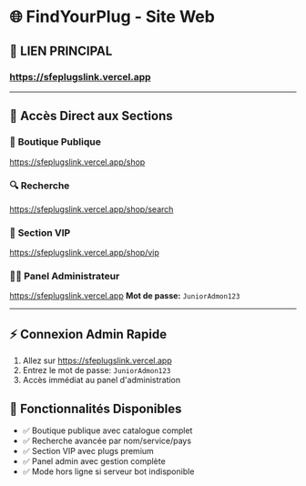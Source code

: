 # 🌐 FindYourPlug - Site Web

## 🔗 **LIEN PRINCIPAL**
### https://sfeplugslink.vercel.app

---

## 📱 **Accès Direct aux Sections**

### 🏪 **Boutique Publique**
https://sfeplugslink.vercel.app/shop

### 🔍 **Recherche**
https://sfeplugslink.vercel.app/shop/search

### 💎 **Section VIP** 
https://sfeplugslink.vercel.app/shop/vip

### 👨‍💼 **Panel Administrateur**
https://sfeplugslink.vercel.app
**Mot de passe:** `JuniorAdmon123`

---

## ⚡ **Connexion Admin Rapide**
1. Allez sur https://sfeplugslink.vercel.app
2. Entrez le mot de passe: `JuniorAdmon123`
3. Accès immédiat au panel d'administration

## 🎯 **Fonctionnalités Disponibles**
- ✅ Boutique publique avec catalogue complet
- ✅ Recherche avancée par nom/service/pays
- ✅ Section VIP avec plugs premium
- ✅ Panel admin avec gestion complète
- ✅ Mode hors ligne si serveur bot indisponible